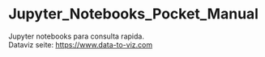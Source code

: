 # Jupyter_Notebooks_Pocket_Manual
Jupyter notebooks para consulta rapida.  
Dataviz seite: https://www.data-to-viz.com  

